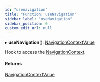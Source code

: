 ```yaml
---
id: "usenavigation"
title: "Function: useNavigation"
sidebar_label: "useNavigation"
sidebar_position: 0
custom_edit_url: null
---
```


▸ **useNavigation**(): [NavigationContextValue](../interfaces/navigationcontextvalue.md)

Hook to access the [NavigationContext](../variables/navigationcontext.md).

#### Returns

[NavigationContextValue](../interfaces/navigationcontextvalue.md)
